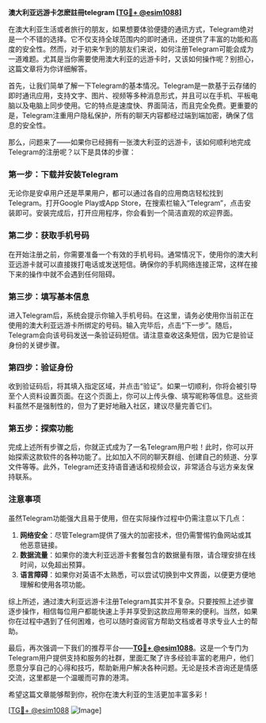 **澳大利亚远游卡怎麽註冊telegram [[TG💪+ @esim1088](https://t.me/s/esim1088)]**

在澳大利亚生活或者旅行的朋友，如果想要体验便捷的通讯方式，Telegram绝对是一个不错的选择。它不仅支持全球范围内的即时通讯，还提供了丰富的功能和高度的安全性。然而，对于初来乍到的朋友们来说，如何注册Telegram可能会成为一道难题。尤其是当你需要使用澳大利亚的远游卡时，又该如何操作呢？别担心，这篇文章将为你详细解答。

首先，让我们简单了解一下Telegram的基本情况。Telegram是一款基于云存储的即时通讯应用，支持文字、图片、视频等多种消息形式，并且可以在手机、平板电脑以及电脑上同步使用。它的特点是速度快、界面简洁，而且完全免费。更重要的是，Telegram注重用户隐私保护，所有的聊天内容都经过端到端加密，确保了信息的安全性。

那么，问题来了——如果你已经拥有一张澳大利亚的远游卡，该如何顺利地完成Telegram的注册呢？以下是具体的步骤：

### 第一步：下载并安装Telegram

无论你是安卓用户还是苹果用户，都可以通过各自的应用商店轻松找到Telegram。打开Google Play或App Store，在搜索栏输入“Telegram”，点击安装即可。安装完成后，打开应用程序，你会看到一个简洁直观的欢迎界面。

### 第二步：获取手机号码

在开始注册之前，你需要准备一个有效的手机号码。通常情况下，使用你的澳大利亚远游卡就可以直接拨打电话或发送短信。确保你的手机网络连接正常，这样在接下来的操作中就不会遇到任何阻碍。

### 第三步：填写基本信息

进入Telegram后，系统会提示你输入手机号码。在这里，请务必使用你当前正在使用的澳大利亚远游卡所绑定的号码。输入完毕后，点击“下一步”。随后，Telegram会向该号码发送一条验证码短信。请注意查收这条短信，因为它是验证身份的关键步骤。

### 第四步：验证身份

收到验证码后，将其填入指定区域，并点击“验证”。如果一切顺利，你将会被引导至个人资料设置页面。在这个页面上，你可以上传头像、填写昵称等信息。这些资料虽然不是强制性的，但为了更好地融入社区，建议尽量完善它们。

### 第五步：探索功能

完成上述所有步骤之后，你就正式成为了一名Telegram用户啦！此时，你可以开始探索这款软件的各种功能了。比如加入不同的聊天群组、创建自己的频道、分享文件等等。此外，Telegram还支持语音通话和视频会议，非常适合与远方亲友保持联系。

### 注意事项

虽然Telegram功能强大且易于使用，但在实际操作过程中仍需注意以下几点：
1. **网络安全**：尽管Telegram提供了强大的加密技术，但仍需警惕钓鱼网站或其他恶意链接。
2. **数据流量**：如果你的澳大利亚远游卡套餐包含的数据量有限，请合理安排在线时间，以免超出预算。
3. **语言障碍**：如果你对英语不太熟悉，可以尝试切换到中文界面，以便更方便地理解和使用各项功能。

综上所述，通过澳大利亚远游卡注册Telegram其实并不复杂。只要按照上述步骤逐步操作，相信每位用户都能快速上手并享受到这款应用带来的便利。当然，如果你在过程中遇到了任何困难，也可以随时查阅官方帮助文档或者寻求专业人士的帮助。

最后，再次强调一下我们的推荐平台——**[TG💪+ @esim1088](https://t.me/s/esim1088)**。这是一个专门为Telegram用户提供支持和服务的社群，里面汇聚了许多经验丰富的老用户，他们愿意分享自己的心得和技巧，帮助新用户解决各种问题。无论是技术咨询还是情感交流，这里都是一个温暖而可靠的港湾。

希望这篇文章能够帮到你，祝你在澳大利亚的生活更加丰富多彩！

[[TG💪+ @esim1088](https://t.me/s/esim1088) ![Image](https://i.postimg.cc/4NQfJmqS/Snipaste-2025-05-13-00-14-12.png)]